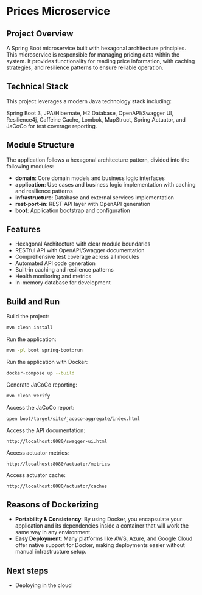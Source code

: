 # Prices Microservice

## Project Overview

A Spring Boot microservice built with hexagonal architecture principles.
This microservice is responsible for managing pricing data within the system. It provides functionality for reading price information, with caching strategies, and resilience patterns to ensure reliable operation.

## Technical Stack

This project leverages a modern Java technology stack including:

Spring Boot 3, JPA/Hibernate, H2 Database, OpenAPI/Swagger UI, Resilience4j, Caffeine Cache, Lombok, MapStruct, Spring Actuator, and JaCoCo for test coverage reporting.

## Module Structure

The application follows a hexagonal architecture pattern, divided into the following modules:

- **domain**: Core domain models and business logic interfaces
- **application**: Use cases and business logic implementation with caching and resilience patterns
- **infrastructure**: Database and external services implementation
- **rest-port-in**: REST API layer with OpenAPI generation
- **boot**: Application bootstrap and configuration

## Features

- Hexagonal Architecture with clear module boundaries
- RESTful API with OpenAPI/Swagger documentation
- Comprehensive test coverage across all modules
- Automated API code generation
- Built-in caching and resilience patterns
- Health monitoring and metrics
- In-memory database for development

## Build and Run

Build the project:
```bash
mvn clean install
```

Run the application:
```bash
mvn -pl boot spring-boot:run
```

Run the application with Docker:
```bash
docker-compose up --build
```

Generate JaCoCo reporting:
```bash
mvn clean verify
```

Access the JaCoCo report:
```bash
open boot/target/site/jacoco-aggregate/index.html
```

Access the API documentation:
```
http://localhost:8080/swagger-ui.html
```

Access actuator metrics:
```
http://localhost:8080/actuator/metrics
```

Access actuator cache:
```
http://localhost:8080/actuator/caches
```

## Reasons of Dockerizing

- **Portability & Consistency**: By using Docker, you encapsulate your application and its dependencies inside a container that will work the same way in any environment.
- **Easy Deployment**: Many platforms like AWS, Azure, and Google Cloud offer native support for Docker, making deployments easier without manual infrastructure setup.

## Next steps

- Deploying in the cloud